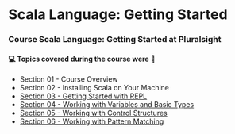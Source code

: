 # Scala Language: Getting Started
### Course Scala Language: Getting Started at Pluralsight
#### :computer: Topics covered during the course were :rocket:
- Section 01 - Course Overview
- Section 02 - Installing Scala on Your Machine
- [Section 03 - Getting Started with REPL](https://github.com/romulovieira777/Scala_Language_Getting_Started/tree/main/Section%2003%20-%20Getting%20Started%20with%20REPL)
- [Section 04 - Working with Variables and Basic Types](https://github.com/romulovieira777/Scala_Language_Getting_Started/tree/main/Section%2004%20-%20Working%20with%20Variables%20and%20Basic%20Types)
- [Section 05 - Working with Control Structures](https://github.com/romulovieira777/Scala_Language_Getting_Started/tree/main/Section%2005%20-%20Working%20with%20Control%20Structures/Scala%20Language%20-%20Getting%20Started)
- [Section 06 - Working with Pattern Matching]()
